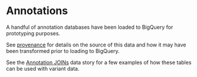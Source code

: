 Annotations
============

A handful of annotation databases have been loaded to BigQuery for prototyping purposes.

See [provenance](./provenance) for details on the source of this data and how it may have been transformed prior to loading to BigQuery.

See the [Annotation JOINs](../1000genomes/data-stories/annotation-joins) data story for a few examples of how these tables can be used with variant data.
